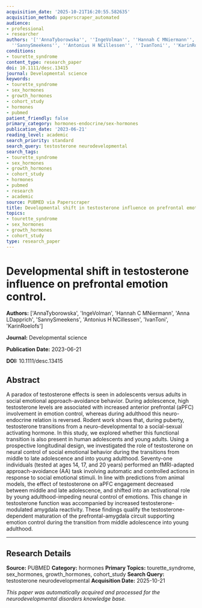 ```yaml
---
acquisition_date: '2025-10-21T16:20:55.582635'
acquisition_method: paperscraper_automated
audience:
- professional
- researcher
authors: '[''AnnaTyborowska'', ''IngeVolman'', ''Hannah C MNiermann'', ''Anna LDapprich'',
  ''SannySmeekens'', ''Antonius H NCillessen'', ''IvanToni'', ''KarinRoelofs'']'
conditions:
- tourette_syndrome
content_type: research_paper
doi: 10.1111/desc.13415
journal: Developmental science
keywords:
- tourette_syndrome
- sex_hormones
- growth_hormones
- cohort_study
- hormones
- pubmed
patient_friendly: false
primary_category: hormones-endocrine/sex-hormones
publication_date: '2023-06-21'
reading_level: academic
search_priority: standard
search_query: testosterone neurodevelopmental
search_tags:
- tourette_syndrome
- sex_hormones
- growth_hormones
- cohort_study
- hormones
- pubmed
- research
- academic
source: PUBMED via Paperscraper
title: Developmental shift in testosterone influence on prefrontal emotion control.
topics:
- tourette_syndrome
- sex_hormones
- growth_hormones
- cohort_study
type: research_paper
---
```


# Developmental shift in testosterone influence on prefrontal emotion control.

**Authors:** ['AnnaTyborowska', 'IngeVolman', 'Hannah C MNiermann', 'Anna LDapprich', 'SannySmeekens', 'Antonius H NCillessen', 'IvanToni', 'KarinRoelofs']

**Journal:** Developmental science

**Publication Date:** 2023-06-21

**DOI:** 10.1111/desc.13415

## Abstract

A paradox of testosterone effects is seen in adolescents versus adults in social emotional approach-avoidance behavior. During adolescence, high testosterone levels are associated with increased anterior prefrontal (aPFC) involvement in emotion control, whereas during adulthood this neuro-endocrine relation is reversed. Rodent work shows that, during puberty, testosterone transitions from a neuro-developmental to a social-sexual activating hormone. In this study, we explored whether this functional transition is also present in human adolescents and young adults. Using a prospective longitudinal design, we investigated the role of testosterone on neural control of social emotional behavior during the transitions from middle to late adolescence and into young adulthood. Seventy-one individuals (tested at ages 14, 17, and 20 years) performed an fMRI-adapted approach-avoidance (AA) task involving automatic and controlled actions in response to social emotional stimuli. In line with predictions from animal models, the effect of testosterone on aPFC engagement decreased between middle and late adolescence, and shifted into an activational role by young adulthood-impeding neural control of emotions. This change in testosterone function was accompanied by increased testosterone-modulated amygdala reactivity. These findings qualify the testosterone-dependent maturation of the prefrontal-amygdala circuit supporting emotion control during the transition from middle adolescence into young adulthood.

---

## Research Details

**Source:** PUBMED
**Category:** hormones
**Primary Topics:** tourette_syndrome, sex_hormones, growth_hormones, cohort_study
**Search Query:** testosterone neurodevelopmental
**Acquisition Date:** 2025-10-21

*This paper was automatically acquired and processed for the neurodevelopmental disorders knowledge base.*
